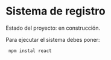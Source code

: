 <h1>Sistema de registro</h1>

Estado del proyecto: en construcción.

Para ejecutar el sistema debes poner:

``` npm instal react```

